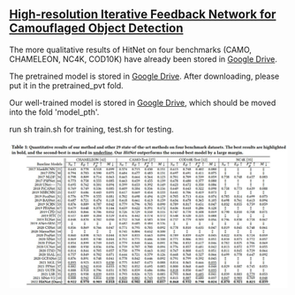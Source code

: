 ## [High-resolution Iterative Feedback Network for Camouflaged Object Detection](https://arxiv.org/pdf/2203.11624.pdf)

The more qualitative results of HitNet on four benchmarks (CAMO, CHAMELEON, NC4K, COD10K) have already been stored in [Google Drive](https://drive.google.com/file/d/1dtsSXrFryBujpzXc7RX_ci2xnFPw5QzA/view?usp=sharing). <br>

The pretrained model is stored in [Google Drive](https://drive.google.com/file/d/1H3UeZzOk7KL7_-SkUvk6Qijjq_dQrE98/view?usp=share_link). After downloading, please put it in the pretrained_pvt fold.

Our well-trained model is stored in [Google Drive](https://drive.google.com/file/d/1XPncP4DyMgvPl-6NFQVuAahAXZngw6Vf/view?usp=share_link), which should be moved into the fold 'model_pth'.

run sh train.sh for training, test.sh for testing.

![benchmark](Figures/benchmark.JPG) <br>
